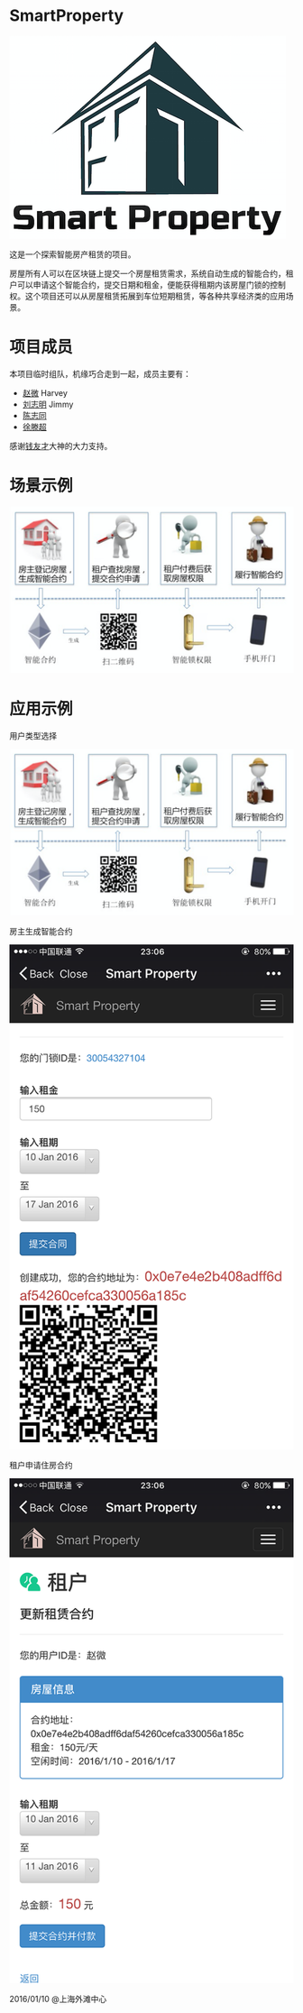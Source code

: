# SmartProperty
![](logo_min.png)

这是一个探索智能房产租赁的项目。

房屋所有人可以在区块链上提交一个房屋租赁需求，系统自动生成的智能合约，租户可以申请这个智能合约，提交日期和租金，便能获得租期内该房屋门锁的控制权。这个项目还可以从房屋租赁拓展到车位短期租赁，等各种共享经济类的应用场景。

# 项目成员
本项目临时组队，机缘巧合走到一起，成员主要有：

- [赵微](https://github.com/maxweizhao) Harvey
- [刘志明](https://github.com/jimmysoa) Jimmy
- [陈志同](https://github.com/chenzhitong)
- [徐滕超](https://github.com/zjut019)


感谢[钱友才](https://github.com/tomlion/)大神的大力支持。

# 场景示例
![SmartProperty](smartproperty.png)


# 应用示例

用户类型选择

![](home_min.png)

房主生成智能合约

![](fz_min.png)

租户申请住房合约

![](zh_min.png)


2016/01/10
@上海外滩中心
